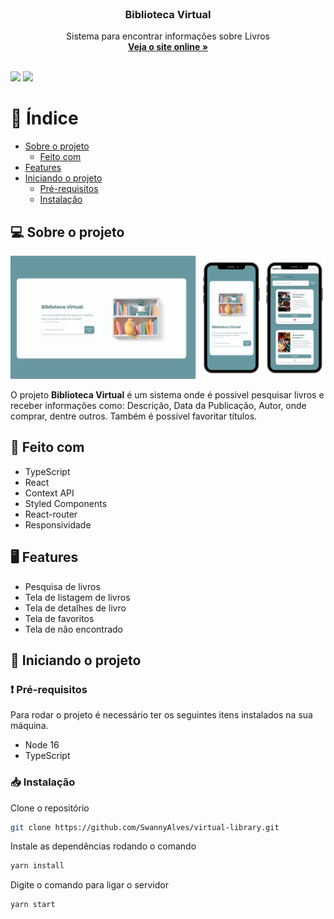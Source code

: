 <br />
<p align="center">
  <h3 align="center">Biblioteca Virtual</h3>

  <p align="center">
    Sistema para encontrar informações sobre Livros
    <br />
    <a href="https://bibliotecavirtual.netlify.app/#/" target="_blank"><strong>Veja o site online »</strong></a>
    <br />
    <br />
  </p>

![](https://img.shields.io/badge/autor-SwannyAlves-pink)
![](https://img.shields.io/badge/linguagem-TypeScript-blue)

</p>

# 📌 Índice

- [Sobre o projeto](#sobre)
  - [Feito com](#feito)
- [Features](#features)
- [Iniciando o projeto](#iniciando)
  - [Pré-requisitos](#requisitos-minimos)
  - [Instalação](#instalacao)

## 💻 Sobre o projeto <a name="sobre"></a>

<p align="center">
<img src="src/assets/imgs/git.png" alt="screenshot">
 </p>

O projeto **Biblioteca Virtual** é um sistema onde é possivel pesquisar livros e receber informações como: Descrição, Data da Publicação, Autor, onde comprar, dentre outros. Também é possível favoritar títulos.

## 📝 Feito com <a name="feito"></a>

- TypeScript
- React
- Context API
- Styled Components
- React-router
- Responsividade

## 🖥 Features <a name="features"></a>

- Pesquisa de livros
- Tela de listagem de livros
- Tela de detalhes de livro
- Tela de favoritos
- Tela de não encontrado

## 🔴 Iniciando o projeto <a name="iniciando"></a>

### ❗ Pré-requisitos <a name="requisitos-minimos"></a>

Para rodar o projeto é necessário ter os seguintes itens instalados na sua máquina.

- Node 16
- TypeScript

### 📥 Instalação <a name="instalacao"></a>

Clone o repositório

```sh
git clone https://github.com/SwannyAlves/virtual-library.git
```

Instale as dependências rodando o comando

```sh
yarn install
```

Digite o comando para ligar o servidor

```JS
yarn start
```
